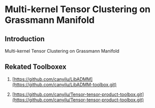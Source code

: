 # Multi-kernel Tensor Clustering on Grassmann Manifold
## Introduction
Multi-kernel Tensor Clustering on Grassmann Manifold
## Rekated Toolboxex
1. [https://github.com/canyilu/LibADMM](https://github.com/canyilu/LibADMM-toolbox.git)

2. [https://github.com/canyilu/Tensor-tensor-product-toolbox.git](https://github.com/canyilu/Tensor-tensor-product-toolbox.git)
